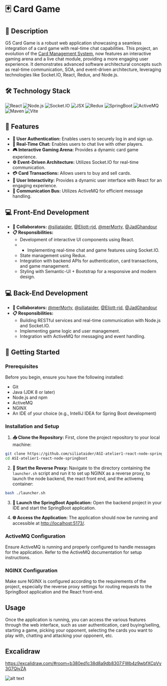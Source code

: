 # 🃏 Card Game

## 📝 Description

G5 Card Game is a robust web application showcasing a seamless integration of a card game with real-time chat capabilities. This project, an evolution of the [Card Management System](https://github.com/siliataider/ASI-atelier1-react-node-springboot), now features an interactive gaming arena and a live chat module, providing a more engaging user experience. It demonstrates advanced software architectural concepts such as real-time communication, SOA, and event-driven architecture, leveraging technologies like Socket.IO, React, Redux, and Node.js.

## 🛠️ Technology Stack

![React](https://img.shields.io/badge/Frontend-React-blue)
![Node.js](https://img.shields.io/badge/Backend-Node.js-green)
![Socket.IO](https://img.shields.io/badge/Real_Time-Socket.IO-red)
![JSX](https://img.shields.io/badge/Code-JSX-orange)
![Redux](https://img.shields.io/badge/State_Management-Redux-purple)
![SpringBoot](https://img.shields.io/badge/Backend-SpringBoot-green)
![ActiveMQ](https://img.shields.io/badge/Messaging-ActiveMQ-red)
![Maven](https://img.shields.io/badge/Build_Tool-Maven-orange)
![Vite](https://img.shields.io/badge/Build_Tool-Vite-brightgreen)


## 🌟 Features

- **🔐 User Authentication:** Enables users to securely log in and sign up.
- **💬 Real-Time Chat:** Enables users to chat live with other players.
- **🎮 Interactive Gaming Arena:** Provides a dynamic card game experience.
- **⚙️ Event-Driven Architecture:** Utilizes Socket.IO for real-time communication.
- **💳 Card Transactions:** Allows users to buy and sell cards.
- **👥 User Interactivity:** Provides a dynamic user interface with React for an engaging experience.
- **📡 Communication Bus:** Utilizes ActiveMQ for efficient message handling.


## 💻 Front-End Development

- **👥 Collaborators:** [@siliataider](https://github.com/siliataider), [@Eliott-rjd](https://github.com/Eliott-rjd), [@merMorty](https://github.com/merMorty), [@JadGhandour](https://github.com/JadGhandour)
- **📋 Responsibilities:** 
  - Development of interactive UI components using React.
  - - Implementing real-time chat and game features using Socket.IO.
  - State management using Redux.
  - Integration with backend APIs for authentication, card transactions, and game management.
  - Styling with Semantic-UI + Bootstrap for a responsive and modern design.
 
## 💻 Back-End Development

- **👥 Collaborators:** [@merMorty](https://github.com/merMorty), [@siliataider](https://github.com/siliataider), [@Eliott-rjd](https://github.com/Eliott-rjd), [@JadGhandour](https://github.com/JadGhandour)
- **📋 Responsibilities:**  
  - Building RESTful services and real-time communication with Node.js and Socket.IO.
  - Implementing game logic and user management.
  - Integration with ActiveMQ for messaging and event handling.

## 🚀 Getting Started

### Prerequisites

Before you begin, ensure you have the following installed:
- Git
- Java (JDK 8 or later)
- Node.js and npm
- ActiveMQ
- NGINX
- An IDE of your choice (e.g., IntelliJ IDEA for Spring Boot development)

### Installation and Setup

1. **📥 Clone the Repository:**
   First, clone the project repository to your local machine:
   
  ```bash
  git clone https://github.com/siliataider/ASI-atelier1-react-node-springboot.git
  cd ASI-atelier1-react-node-springboot
  ```
2. **🔄 Start the Reverse Proxy:**
  Navigate to the directory containing the `launcher.sh` script and run it to set up NGINX as a reverse proxy, to launch the node backend, the react front end, and the activemq container:
  ```bash
  bash ./launcher.sh
  ```
3. **🌱 Launch the SpringBoot Application:**
  Open the backend project in your IDE and start the SpringBoot application. 

5. **🌐 Access the Application:**
The application should now be running and accessible at [http://localhost:5173/](http://localhost:80/).

### ActiveMQ Configuration

Ensure ActiveMQ is running and properly configured to handle messages for the application. Refer to the ActiveMQ documentation for setup instructions.

### NGINX Configuration

Make sure NGINX is configured according to the requirements of the project, especially the reverse proxy settings for routing requests to the SpringBoot application and the React front-end.

## Usage

Once the application is running, you can access the various features through the web interface, such as user authentication, card buying/selling, starting a game, picking your opponent, selecting the cards you want to play with, chatting and attacking your opponent, etc.

## Excalidraw

https://excalidraw.com/#room=b380ed1c38d8a9db8307,FWb4z9wbfXCpVy3G7QjyZA

![alt text](https://drive.google.com/uc?id=1xD3KpNjewd_z5TxSd9N5IIx5KWDjg-qd)






   
